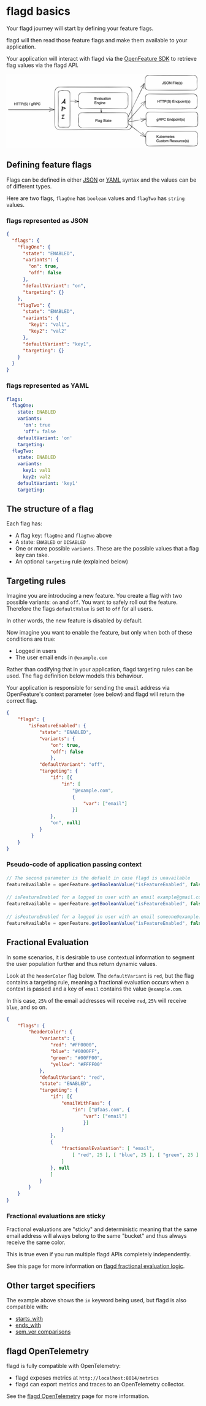 # flagd basics

Your flagd journey will start by defining your feature flags.

flagd will then read those feature flags and make them available to your application.

Your application will interact with flagd via the [OpenFeature SDK](https://example.com) to retrieve flag values via the flagd API.

![flagd architecture](../images/flagd-logical-architecture.jpg)

## Defining feature flags

Flags can be defined in either [JSON](https://github.com/open-feature/flagd/blob/main/samples/example_flags.flagd.json) or [YAML](https://github.com/open-feature/flagd/blob/main/samples/example_flags.flagd.yaml) syntax and the values can be of different types.

Here are two flags, `flagOne` has `boolean` values and `flagTwo` has `string` values.

### flags represented as JSON

```json
{
  "flags": {
    "flagOne": {
      "state": "ENABLED",
      "variants": {
        "on": true,
        "off": false
      },
      "defaultVariant": "on",
      "targeting": {}
    },
    "flagTwo": {
      "state": "ENABLED",
      "variants": {
        "key1": "val1",
        "key2": "val2"
      },
      "defaultVariant": "key1",
      "targeting": {}
    }
  }
}
```

### flags represented as YAML

```yaml
flags:
  flagOne:
    state: ENABLED
    variants:
      'on': true
      'off': false
    defaultVariant: 'on'
    targeting:
  flagTwo:
    state: ENABLED
    variants:
      key1: val1
      key2: val2
    defaultVariant: 'key1'
    targeting:
```

## The structure of a flag

Each flag has:

- A flag key: `flagOne` and `flagTwo` above
- A state: `ENABLED` or `DISABLED`
- One or more possible `variants`. These are the possible values that a flag key can take.
- An optional `targeting` rule (explained below)

## Targeting rules

Imagine you are introducing a new feature. You create a flag with two possible variants: `on` and `off`. You want to safely roll out the feature.
Therefore the flags `defaultValue` is set to `off` for all users.

In other words, the new feature is disabled by default.

Now imagine you want to enable the feature, but only when both of these conditions are true:

- Logged in users
- The user email ends in `@example.com`

Rather than codifying that in your application, flagd targeting rules can be used. The flag definition below models this behaviour.

Your application is responsible for sending the `email` address via OpenFeature's context parameter (see below) and flagd will return the correct flag.

```json
{
    "flags": {
        "isFeatureEnabled": {
            "state": "ENABLED",
            "variants": {
                "on": true,
                "off": false
                },
            "defaultVariant": "off",
            "targeting": {
                "if": [{
                    "in": [
                        "@example.com",
                        {
                            "var": ["email"]
                        }]
                },
                "on", null]
            }
         }
    }
}
```

### Pseudo-code of application passing context

```js
// The second parameter is the default in case flagd is unavailable
featureAvailable = openFeature.getBooleanValue("isFeatureEnabled", false, {}) // false

// isFeatureEnabled for a logged in user with an email example@gmail.com
featureAvailable = openFeature.getBooleanValue("isFeatureEnabled", false, {"email": "example@gmail.com"}) // false

// isFeatureEnabled for a logged in user with an email someone@example.com
featureAvailable = openFeature.getBooleanValue("isFeatureEnabled", false, {"email": "someone@example.com"}) // true
```

## Fractional Evaluation

In some scenarios, it is desirable to use contextual information to segment the user population further and thus return dynamic values.

Look at the `headerColor` flag below. The `defaultVariant` is `red`, but the flag contains a targeting rule, meaning a fractional evaluation occurs when a context is passed and a key of `email` contains the value `@example.com`.

In this case, `25%` of the email addresses will receive `red`, `25%` will receive `blue`, and so on.

```json
{
    "flags": {
        "headerColor": {
            "variants": {
                "red": "#FF0000",
                "blue": "#0000FF",
                "green": "#00FF00",
                "yellow": "#FFFF00"
            },
            "defaultVariant": "red",
            "state": "ENABLED",
            "targeting": {
                "if": [{
                    "emailWithFaas": {
                        "in": ["@faas.com", {
                            "var": ["email"]
                            }]
                    }
                },
                {
                    "fractionalEvaluation": [ "email",
                        [ "red", 25 ], [ "blue", 25 ], [ "green", 25 ], [ "yellow", 25 ]
                    ]
                }, null
                ]
            }
        }
    }
}
```

### Fractional evaluations are sticky

Fractional evaluations are "sticky" and deterministic meaning that the same email address will always belong to the same "bucket" and thus always receive the same color.

This is true even if you run multiple flagd APIs completely independently.

See this page for more information on [flagd fractional evaluation logic](https://github.com/open-feature/flagd/blob/main/docs/configuration/fractional_evaluation.md).

## Other target specifiers

The example above shows the `in` keyword being used, but flagd is also compatible with:

- [starts_with](https://github.com/open-feature/flagd/blob/main/docs/configuration/string_comparison_evaluation.md#startswith-evaluation-configuration)
- [ends_with](https://github.com/open-feature/flagd/blob/main/docs/configuration/string_comparison_evaluation.md#endswith-evaluation-configuration)
- [sem_ver comparisons](https://github.com/open-feature/flagd/blob/main/docs/configuration/sem_ver_evaluation.md)

## flagd OpenTelemetry

flagd is fully compatible with OpenTelemetry:

- flagd exposes metrics at `http://localhost:8014/metrics`
- flagd can export metrics and traces to an OpenTelemetry collector.

See the [flagd OpenTelemetry](opentelemetry.md) page for more information.
